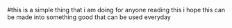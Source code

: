#this is a simple thing that i am doing
for anyone reading this i hope this can be made into something good that can be used everyday 
